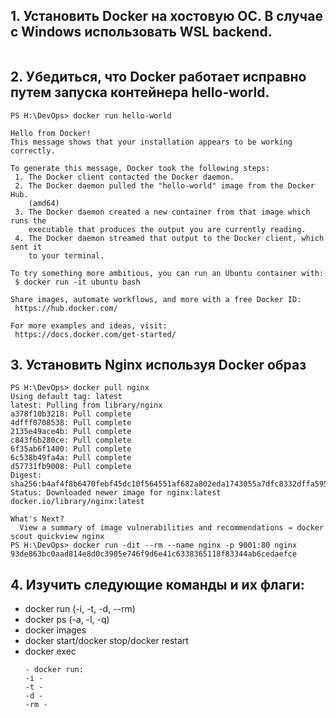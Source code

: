 ## 1. Установить Docker на хостовую ОС. В случае с Windows использовать WSL backend.
```
```
## 2. Убедиться, что Docker работает исправно путем запуска контейнера hello-world.
```
PS H:\DevOps> docker run hello-world

Hello from Docker!
This message shows that your installation appears to be working correctly.

To generate this message, Docker took the following steps:
 1. The Docker client contacted the Docker daemon.
 2. The Docker daemon pulled the "hello-world" image from the Docker Hub.
    (amd64)
 3. The Docker daemon created a new container from that image which runs the
    executable that produces the output you are currently reading.
 4. The Docker daemon streamed that output to the Docker client, which sent it
    to your terminal.

To try something more ambitious, you can run an Ubuntu container with:
 $ docker run -it ubuntu bash

Share images, automate workflows, and more with a free Docker ID:
 https://hub.docker.com/

For more examples and ideas, visit:
 https://docs.docker.com/get-started/
```
## 3. Установить Nginx используя Docker образ
  ```
  PS H:\DevOps> docker pull nginx
  Using default tag: latest
  latest: Pulling from library/nginx
  a378f10b3218: Pull complete
  4dfff0708538: Pull complete
  2135e49ace4b: Pull complete
  c843f6b280ce: Pull complete
  6f35ab6f1400: Pull complete
  6c538b49fa4a: Pull complete
  d57731fb9008: Pull complete
  Digest: sha256:b4af4f8b6470febf45dc10f564551af682a802eda1743055a7dfc8332dffa595
  Status: Downloaded newer image for nginx:latest
  docker.io/library/nginx:latest

  What's Next?
    View a summary of image vulnerabilities and recommendations → docker scout quickview nginx
  PS H:\DevOps> docker run -dit --rm --name nginx -p 9001:80 nginx
  93de863bc0aad814e8d0c3905e746f9d6e41c6338365118f83344ab6cedaefce
  ```
## 4. Изучить следующие команды и их флаги:
- docker run (-i, -t, -d, --rm)
- docker ps (-a, -l, -q)
- docker images
- docker start/docker stop/docker restart
- docker exec
  ```
  - docker run:
  -i - 
  -t -
  -d -
  -rm - 
